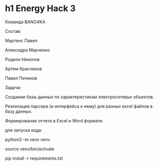 h1 Energy Hack 3
=====================



Команда BANO4KA

Состав:

Мартенс Павел

Алексндра Марченко

Родион Николов

Артем Красников

Павел Пичиков

Задача: 

Создание базы данных по характеристикам электросетевых объектов.

Реализация парсера (и интерфейса к нему) для разных excel файлов в базу данных. 

Формирование отчета в Excel и Word формате.


для запуска кода:

python3 -m venv venv

source venv/bin/activate

pip install -r requirements.txt
